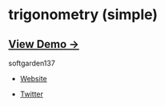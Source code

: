 trigonometry (simple)
=====================

## [View Demo &rarr;](http://softgarden137.github.io/samples/trigonometry)

softgarden137

- [Website](http://blog.goo.ne.jp/softgarden137)

- [Twitter](http://twitter.com/FutureWidgetLab)
